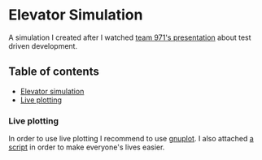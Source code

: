 # Elevator Simulation

A simulation I created after I watched [team 971's presentation](https://www.youtube.com/watch?v=uGtT8ojgSzg) about test driven development.

## Table of contents
* [Elevator simulation](#elevator-simulation)
* [Live plotting](#live-plotting)

### Live plotting
In order to use live plotting I recommend to use [gnuplot](http://gnuplot.info/). I also attached [a script](/script.plt) in order to make everyone's lives easier. 

